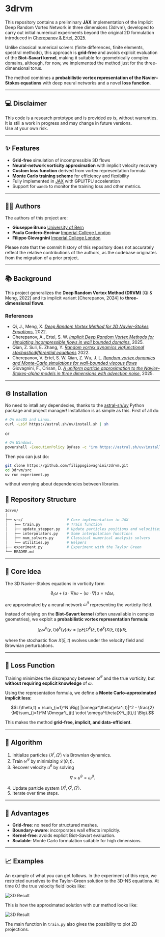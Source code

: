 # 3drvm

This repository contains a preliminary **JAX** implementation of the Implicit Deep Random Vortex Network in three dimensions (3drvm), developed to carry out initial numerical experiments beyond the original 2D formulation introduced in [Cherepanov & Ertel, 2025](https://doi.org/10.1063/5.0251760).

Unlike classical numerical solvers (finite differences, finite elements, spectral methods), this approach is **grid-free** and avoids explicit evaluation of the **Biot–Savart kernel**, making it suitable for geometrically complex domains, although, for now, we implemented the method just for the three-dimensional torus.

The method combines a **probabilistic vortex representation of the Navier–Stokes equations** with deep neural networks and a novel **loss function**.

---

## 💻 Disclaimer

This code is a research prototype and is provided *as is*, without warranties.  
It is still a work in progress and may change in future versions.  
Use at your own risk.

---

## ✨ Features

- **Grid-free** simulation of incompressible 3D flows
- **Neural-network vorticity approximation** with implicit velocity recovery
- **Custom loss function** derived from vortex representation formula
- **Monte Carlo training scheme** for efficiency and flexibility
- Fully implemented in [JAX](https://github.com/jax-ml/jax) with GPU/TPU acceleration
- Support for ```wandb``` to monitor the training loss and other metrics.

---

## 👩‍💻 Authors

The authors of this project are:

- **Giuseppe Bruno** [University of Bern](https://www.imsv.unibe.ch/about_us/staff/bruno_giuseppe/index_eng.html)
- **Paula Cordero-Encinar** [Imperial College London](https://statml.io/students/paula-cordero-encinar/)
- **Filippo Giovagnini** [Imperial College London](https://profiles.imperial.ac.uk/f.giovagnini23)

Please note that the commit history of this repository does not accurately reflect the relative contributions of the authors, as the codebase originates from the migration of a prior project.

---

## 📚 Background

This project generalizes the **Deep Random Vortex Method (DRVM)** [Qi & Meng, 2022] and its implicit variant [Cherepanov, 2024] to **three-dimensional flows**.

### References
- Qi, J., Meng, X. [*Deep Random Vortex Method for 2D Navier–Stokes Equations.*](https://doi.org/10.1063/5.0110342) 2022.  
- Cherepanov, A., Ertel, S. W. [*Implicit Deep Random Vortex Methods for simulating incompressible flows in wall bounded domains.*](https://doi.org/10.1063/5.0251760) 2025.
- Qian, Z. Suli, E. Zhang, Y. [*Random vortex dynamics viafunctional stochasticdifferential equations*](https://doi.org/10.1098/rspa.2022.0030) 2022.
- Cherepanov, V. Ertel, S. W. Qian, Z. Wu, J. L. [*Random vortex dynamics and Monte-Carlo simulations for wall-bounded viscous flows*](https://doi.org/10.48550/arXiv.2403.15549)
- Giovagnini, F., Crisan, D. [*A uniform particle approximation to the Navier–Stokes-alpha models in three dimensions with advection noise.*](https://doi.org/10.48550/arXiv.2504.12960) 2025.

---

## ⚙️ Installation

No need to intall any dependecies, thanks to the [astral-sh/uv](https://github.com/astral-sh/uv) Python package and project manager! Installation is as simple as this. First of all do:

```bash
# On macOS and Linux.
curl -LsSf https://astral.sh/uv/install.sh | sh
```
or
```bash
# On Windows.
powershell -ExecutionPolicy ByPass -c "irm https://astral.sh/uv/install.ps1 | iex"
```

Then you can just do:
```bash
git clone https://github.com/filippogiovagnini/3drvm.git
cd 3drvm/src
uv run experiment.py
```
without worrying about dependencies between libraries.

## 📂 Repository Structure

```bash
3drvm/
│
├── src/                    # Core implementation in JAX
│   ├── train.py            # Train function
│   ├── update_stepper.py   # Update particles positions and velocities
│   ├── interpolators.py    # Some interpolation functions
│   ├── num_solvers.py      # Classical numerical analysis solvers
│   └── utilities.py        # Helpers
├── experiment.py           # Experiment with the Taylor Green
└── README.md
```

---

## 🔹 Core Idea  
The 3D Navier–Stokes equations in vorticity form  

```math
\partial_t \omega + (u \cdot \nabla)\omega - (\omega \cdot \nabla)u = \nu \Delta \omega,
```

are approximated by a neural network $\omega^\theta$ representing the vorticity field.  

Instead of relying on the **Biot–Savart kernel** (often unavailable in complex geometries), we exploit a **probabilistic vortex representation formula**:  

```math
\int_D \omega^k(y,t)\phi^k(y) dy = \int_D E\left[\Omega^k(\xi,t)\phi^k(X(\xi,t))\right] d\xi,
```

where the stochastic flow $X(\xi,t)$ evolves under the velocity field and Brownian perturbations.  

---

## 🔹 Loss Function  
Training minimizes the discrepancy between $\omega^\theta$ and the true vorticity, but **without requiring explicit knowledge** of $\omega$. 

Using the representation formula, we define a **Monte Carlo–approximated implicit loss**:

```math
L(\theta,t) = \sum_{i=1}^N \Big( |\omega^\theta(\eta^i,t)|^2 - \frac{2}{M}\sum_{j=1}^M \Omega^i_j(t) \cdot \omega^\theta(X^i_j(t),t) \Big).
```

This makes the method **grid-free, implicit, and data-efficient**.  

---

## 🔹 Algorithm  
1. Initialize particles $(X^i, \Omega^i)$ via Brownian dynamics.  
2. Train $\omega^\theta$ by minimizing $\mathcal{L}(\theta,t)$.
3. Recover velocity $u^\theta$ by solving  
```math
\nabla \times u^{\theta} = \omega^\theta.
```
4. Update particle system $(X^i, G^i, \Omega^i)$.
5. Iterate over time steps.  

---

## 🔹 Advantages  
- **Grid-free**: no need for structured meshes.  
- **Boundary-aware**: incorporates wall effects implicitly.  
- **Kernel-free**: avoids explicit Biot–Savart evaluation.  
- **Scalable**: Monte Carlo formulation suitable for high dimensions.  

---

## 📈 Examples

An example of what you can get follows. In the experiment of this repo, we restricted ourselves to the Taylor-Green solution to the 3D-NS equations. At time 0.1 the true velocity field looks like:

![3D Result](pics/with_40_to_3_particles_true_3d.png)

This is how the approximated solution with our method looks like:

![3D Result](pics/with_40_to_3_particles_ours_3d.png)

The main function in ```train.py``` also gives the possibility to plot 2D projections.
